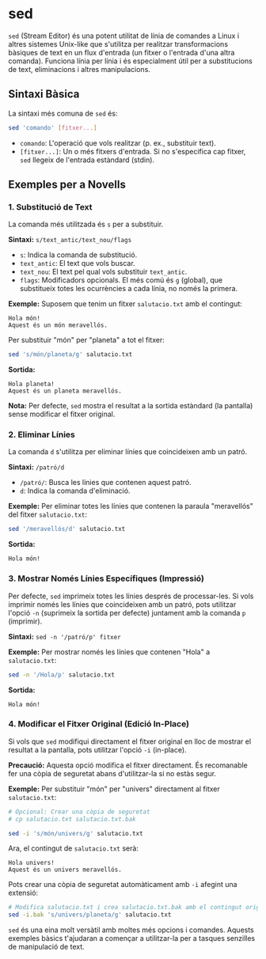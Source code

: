 # sed

`sed` (Stream Editor) és una potent utilitat de línia de comandes a Linux i altres sistemes Unix-like que s'utilitza per realitzar transformacions bàsiques de text en un flux d'entrada (un fitxer o l'entrada d'una altra comanda). Funciona línia per línia i és especialment útil per a substitucions de text, eliminacions i altres manipulacions.

## Sintaxi Bàsica

La sintaxi més comuna de `sed` és:

```bash
sed 'comando' [fitxer...]
```

- `comando`: L'operació que vols realitzar (p. ex., substituir text).
- `[fitxer...]`: Un o més fitxers d'entrada. Si no s'especifica cap fitxer, `sed` llegeix de l'entrada estàndard (stdin).

## Exemples per a Novells

### 1. Substitució de Text

La comanda més utilitzada és `s` per a substituir.

**Sintaxi:** `s/text_antic/text_nou/flags`

- `s`: Indica la comanda de substitució.
- `text_antic`: El text que vols buscar.
- `text_nou`: El text pel qual vols substituir `text_antic`.
- `flags`: Modificadors opcionals. El més comú és `g` (global), que substitueix totes les ocurrències a cada línia, no només la primera.

**Exemple:** Suposem que tenim un fitxer `salutacio.txt` amb el contingut:

```
Hola món!
Aquest és un món meravellós.
```

Per substituir "món" per "planeta" a tot el fitxer:

```bash
sed 's/món/planeta/g' salutacio.txt
```

**Sortida:**

```
Hola planeta!
Aquest és un planeta meravellós.
```

**Nota:** Per defecte, `sed` mostra el resultat a la sortida estàndard (la pantalla) sense modificar el fitxer original.

### 2. Eliminar Línies

La comanda `d` s'utilitza per eliminar línies que coincideixen amb un patró.

**Sintaxi:** `/patró/d`

- `/patró/`: Busca les línies que contenen aquest patró.
- `d`: Indica la comanda d'eliminació.

**Exemple:** Per eliminar totes les línies que contenen la paraula "meravellós" del fitxer `salutacio.txt`:

```bash
sed '/meravellós/d' salutacio.txt
```

**Sortida:**

```
Hola món!
```

### 3. Mostrar Només Línies Específiques (Impressió)

Per defecte, `sed` imprimeix totes les línies després de processar-les. Si vols imprimir només les línies que coincideixen amb un patró, pots utilitzar l'opció `-n` (suprimeix la sortida per defecte) juntament amb la comanda `p` (imprimir).

**Sintaxi:** `sed -n '/patró/p' fitxer`

**Exemple:** Per mostrar només les línies que contenen "Hola" a `salutacio.txt`:

```bash
sed -n '/Hola/p' salutacio.txt
```

**Sortida:**

```
Hola món!
```

### 4. Modificar el Fitxer Original (Edició In-Place)

Si vols que `sed` modifiqui directament el fitxer original en lloc de mostrar el resultat a la pantalla, pots utilitzar l'opció `-i` (in-place).

**Precaució:** Aquesta opció modifica el fitxer directament. És recomanable fer una còpia de seguretat abans d'utilitzar-la si no estàs segur.

**Exemple:** Per substituir "món" per "univers" directament al fitxer `salutacio.txt`:

```bash
# Opcional: Crear una còpia de seguretat
# cp salutacio.txt salutacio.txt.bak

sed -i 's/món/univers/g' salutacio.txt
```

Ara, el contingut de `salutacio.txt` serà:

```
Hola univers!
Aquest és un univers meravellós.
```

Pots crear una còpia de seguretat automàticament amb `-i` afegint una extensió:

```bash
# Modifica salutacio.txt i crea salutacio.txt.bak amb el contingut original
sed -i.bak 's/univers/planeta/g' salutacio.txt
```

`sed` és una eina molt versàtil amb moltes més opcions i comandes. Aquests exemples bàsics t'ajudaran a començar a utilitzar-la per a tasques senzilles de manipulació de text.
